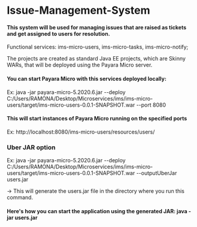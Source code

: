 # Issue-Management-System

#### This system will be used for managing issues that are raised as tickets and get assigned to users for resolution.

Functional services: ims-micro-users, ims-micro-tasks, ims-micro-notify;

The projects are created as standard Java EE projects, which are Skinny WARs, that will be deployed using the Payara Micro server.

#### You can start Payara Micro with this services deployed locally:
Ex: java -jar payara-micro-5.2020.6.jar --deploy C:/Users/RAMONA/Desktop/Microservices/ims/ims-micro-users/target/ims-micro-users-0.0.1-SNAPSHOT.war --port 8080

#### This will start instances of Payara Micro running on the specified ports
Ex: http://localhost:8080/ims-micro-users/resources/users/

### Uber JAR option
Ex: java -jar payara-micro-5.2020.6.jar --deploy C:/Users/RAMONA/Desktop/Microservices/ims/ims-micro-users/target/ims-micro-users-0.0.1-SNAPSHOT.war --outputUberJar users.jar

-> This will generate the users.jar file in the directory where you run this command.

#### Here's how you can start the application using the generated JAR: java -jar users.jar

